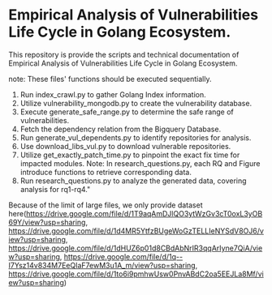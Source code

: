 # Empirical Analysis of Vulnerabilities Life Cycle in Golang Ecosystem.
This repository is provide the scripts and technical documentation of Empirical Analysis of Vulnerabilities Life Cycle in Golang Ecosystem.

note: These files' functions should be executed sequentially.
1. Run index_crawl.py to gather Golang Index information.
2. Utilize vulnerability_mongodb.py to create the vulnerability database.
3. Execute generate_safe_range.py to determine the safe range of vulnerabilities.
4. Fetch the dependency relation from the Bigquery Database.
5. Run generate_vul_dependents.py to identify repositories for analysis.
6. Use download_libs_vul.py to download vulnerable repositories.
7. Utilize get_exactly_patch_time.py to pinpoint the exact fix time for impacted modules.
Note: In research_questions.py, each RQ and Figure introduce functions to retrieve corresponding data.
8. Run research_questions.py to analyze the generated data, covering analysis for rq1-rq4."


Because of the limit of large files, we only provide dataset here(https://drive.google.com/file/d/1T9aqAmDJlQO3ytWzGv3cT0oxL3yOB69Y/view?usp=sharing, https://drive.google.com/file/d/1d4MR5YtfzBUgeWoGzTELLIeNYSdV8OJ6/view?usp=sharing, https://drive.google.com/file/d/1dHUZ6p01d8CBdAbNrIR3qqArIyne7QiA/view?usp=sharing, https://drive.google.com/file/d/1q--I7Ysz14v834M7EeQIaF7ewM3u1A_m/view?usp=sharing, https://drive.google.com/file/d/1to6i9pmhwUsw0PnvABdC2oa5EEJLa8Mf/view?usp=sharing)

